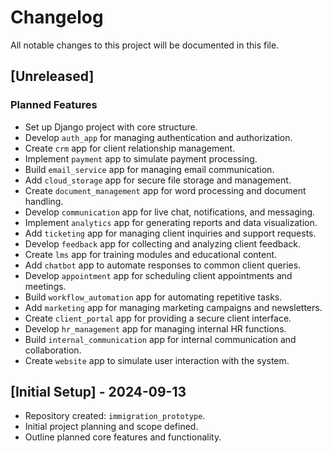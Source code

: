 # **Changelog**

All notable changes to this project will be documented in this file.

## [Unreleased]

### Planned Features
- Set up Django project with core structure.
- Develop `auth_app` for managing authentication and authorization.
- Create `crm` app for client relationship management.
- Implement `payment` app to simulate payment processing.
- Build `email_service` app for managing email communication.
- Add `cloud_storage` app for secure file storage and management.
- Create `document_management` app for word processing and document handling.
- Develop `communication` app for live chat, notifications, and messaging.
- Implement `analytics` app for generating reports and data visualization.
- Add `ticketing` app for managing client inquiries and support requests.
- Develop `feedback` app for collecting and analyzing client feedback.
- Create `lms` app for training modules and educational content.
- Add `chatbot` app to automate responses to common client queries.
- Develop `appointment` app for scheduling client appointments and meetings.
- Build `workflow_automation` app for automating repetitive tasks.
- Add `marketing` app for managing marketing campaigns and newsletters.
- Create `client_portal` app for providing a secure client interface.
- Develop `hr_management` app for managing internal HR functions.
- Build `internal_communication` app for internal communication and collaboration.
- Create `website` app to simulate user interaction with the system.

## [Initial Setup] - 2024-09-13
- Repository created: `immigration_prototype`.
- Initial project planning and scope defined.
- Outline planned core features and functionality.

  
